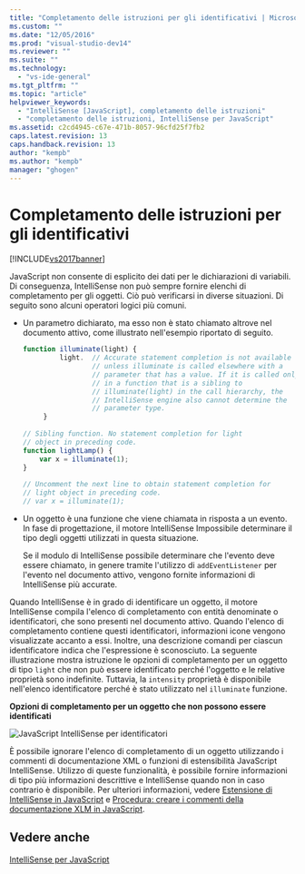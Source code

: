 ```yaml
---
title: "Completamento delle istruzioni per gli identificativi | Microsoft Docs"
ms.custom: ""
ms.date: "12/05/2016"
ms.prod: "visual-studio-dev14"
ms.reviewer: ""
ms.suite: ""
ms.technology: 
  - "vs-ide-general"
ms.tgt_pltfrm: ""
ms.topic: "article"
helpviewer_keywords: 
  - "IntelliSense [JavaScript], completamento delle istruzioni"
  - "completamento delle istruzioni, IntelliSense per JavaScript"
ms.assetid: c2cd4945-c67e-471b-8057-96cfd25f7fb2
caps.latest.revision: 13
caps.handback.revision: 13
author: "kempb"
ms.author: "kempb"
manager: "ghogen"
---
```

# Completamento delle istruzioni per gli identificativi
[!INCLUDE[vs2017banner](../code-quality/includes/vs2017banner.md)]

JavaScript non consente di esplicito dei dati per le dichiarazioni di variabili.  Di conseguenza, IntelliSense non può sempre fornire elenchi di completamento per gli oggetti.  Ciò può verificarsi in diverse situazioni.  Di seguito sono alcuni operatori logici più comuni.  
  
-   Un parametro dichiarato, ma esso non è stato chiamato altrove nel documento attivo, come illustrato nell'esempio riportato di seguito.  
  
    ```javascript  
    function illuminate(light) {  
             light.  // Accurate statement completion is not available   
                     // unless illuminate is called elsewhere with a   
                     // parameter that has a value. If it is called only  
                     // in a function that is a sibling to   
                     // illuminate(light) in the call hierarchy, the   
                     // IntelliSense engine also cannot determine the   
                     // parameter type.  
         }  
  
    // Sibling function. No statement completion for light   
    // object in preceding code.  
    function lightLamp() {  
        var x = illuminate(1);  
    }  
  
    // Uncomment the next line to obtain statement completion for  
    // light object in preceding code.  
    // var x = illuminate(1);  
    ```  
  
-   Un oggetto è una funzione che viene chiamata in risposta a un evento.  In fase di progettazione, il motore IntelliSense Impossibile determinare il tipo degli oggetti utilizzati in questa situazione.  
  
     Se il modulo di IntelliSense possibile determinare che l'evento deve essere chiamato, in genere tramite l'utilizzo di `addEventListener` per l'evento nel documento attivo, vengono fornite informazioni di IntelliSense più accurate.  
  
 Quando IntelliSense è in grado di identificare un oggetto, il motore IntelliSense compila l'elenco di completamento con entità denominate o identificatori, che sono presenti nel documento attivo.  Quando l'elenco di completamento contiene questi identificatori, informazioni icone vengono visualizzate accanto a essi.  Inoltre, una descrizione comandi per ciascun identificatore indica che l'espressione è sconosciuto.  La seguente illustrazione mostra istruzione le opzioni di completamento per un oggetto di tipo `light` che non può essere identificato perché l'oggetto e le relative proprietà sono indefinite.  Tuttavia, la `intensity` proprietà è disponibile nell'elenco identificatore perché è stato utilizzato nel `illuminate` funzione.  
  
 **Opzioni di completamento per un oggetto che non possono essere identificati**  
  
 ![JavaScript IntelliSense per identificatori](~/docs/ide/media/js_intellisense_identifiers.png "js\_intellisense\_identifiers")  
  
 È possibile ignorare l'elenco di completamento di un oggetto utilizzando i commenti di documentazione XML o funzioni di estensibilità JavaScript IntelliSense.  Utilizzo di queste funzionalità, è possibile fornire informazioni di tipo più informazioni descrittive e IntelliSense quando non in caso contrario è disponibile.  Per ulteriori informazioni, vedere [Estensione di IntelliSense in JavaScript](../ide/extending-javascript-intellisense.md) e [Procedura: creare i commenti della documentazione XLM in JavaScript](../ide/create-xml-documentation-comments-for-javascript-intellisense.md).  
  
## Vedere anche  
 [IntelliSense per JavaScript](../ide/javascript-intellisense.md)